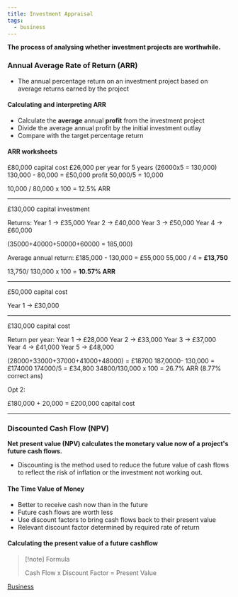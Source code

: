 ```yaml
---
title: Investment Appraisal
tags:
  - business
---
```

**The process of analysing whether investment projects are worthwhile.**

### Annual Average Rate of Return (ARR)

- The annual percentage return on an investment project based on average returns earned by the project

#### Calculating and interpreting ARR

- Calculate the **average** annual **profit** from the investment project
- Divide the average annual profit by the initial investment outlay
- Compare with the target percentage return

#### ARR worksheets

£80,000 capital cost
£26,000 per year for 5 years
(26000x5 = 130,000)
130,000 - 80,000 = £50,000 profit
50,000/5 = 10,000

10,000 / 80,000 x 100 = 12.5% ARR


---

£130,000 capital investment

Returns:
Year 1 → £35,000
Year 2 → £40,000
Year 3 → £50,000
Year 4 → £60,000

(35000+40000+50000+60000 = 185,000)

Average annual return: 
£185,000 - 130,000 = £55,000
55,000 / 4 = **£13,750**

13,750/ 130,000 x 100 = **10.57% ARR**

---
£50,000 capital cost

Year 1 -> £30,000



---

£130,000 capital cost

Return per year:
Year 1 -> £28,000
Year 2 -> £33,000
Year 3 -> £37,000
Year 4 -> £41,000
Year 5 -> £48,000

(28000+33000+37000+41000+48000) = £18700
187,0000- 130,000 = £174000
174000/5 = £34,800
34800/130,000 x 100 =  26.7% ARR (8.77% correct ans)


Opt 2:

£180,000 + 20,000 = £200,000 capital cost

---
### Discounted Cash Flow (NPV)

**Net present value (NPV) calculates the monetary value now of a project's future cash flows.**

- Discounting is the method used to reduce the future value of cash flows to reflect the risk of inflation or the investment not working out.

#### The Time Value of Money

- Better to receive cash now than in the future
- Future cash flows are worth less
- Use discount factors to bring cash flows back to their present value
- Relevant discount factor determined by required rate of return

#### Calculating the present value of a future cashflow

> [!note] Formula
>
> Cash Flow x Discount Factor = Present Value 


[Business](/Business)